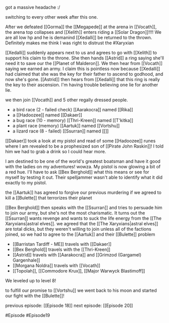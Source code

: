 got a massive headache :/

switching to every other week after this one.

After we defeated [[Gorma]] the [[Megapede]] at the arena in [[Vocath]], the arena top collapses and [[Xelith]] enters riding a [[Solar Dragon]]!!!! We are all low hp and he is demanind [[Xedalli]] be returned to the thrown. Definitely makes me think I was right to distrust the #Xaryxian

[[Xedalli]] suddenly appears next to us and agrees to go with [[Xelith]] to support his claim to the throne. She then hands [[Astrid]] a ring saying she'll need it to save our the [[Planet of Malderon]]. We then hear from [[Vocath]] saying we earned an army. I claim this is pointless now because [[Xedalli]] had claimed that she was the key for their father to ascend to godhood, and now she's gone. [[Astrid]] then hears from [[Xedalli]] that this ring is really the key to their ascension. I'm having trouble believing one lie for another lie.

we then join [[Vocath]] and 5 other regally dressed people.
- a bird race (2 - failed check) [[Aarakocra]] named [[Rika]]
- a [[Hadoozee]] named [[Dakaer]]
- a bug race (10 - memory) [[Thri-Kreen]] named [[T'kitka]]
- a plant race (memory) [[Aartuk]] named [[Vortshu]]
- a lizard race (8 - failed) [[Ssurran]] named [[]]

[[Dakaer]] took a look at my pistol and read of some [[Hadoozee]] runes where I am revealed to be a prophesized son of [[Pirate John Raskin]]! I told him we had to grab a drink so I could hear more.

I am destined to be one of the world's greatest boatsman and have it good with the ladies on my adventures! wowza. My pistol is now glowing a bit of a red hue. I'll have to ask [[Bex Berghold]] what this means or see for myself by testing it out. Their spelljammer wasn't able to identify what it did exactly to my pistol.

the [[Aartuk]] has agreed to forgive our previous murdering if we agreed to kill a [[Bulette]] that terrorizes their planet

[[Bex Berghold]] then speaks with the [[Ssurran]] and tries to persuade him to join our army, but she's not the most charismatic. It turns out the [[Ssurran]] wants revenge and wants to suck the life energy from the [[The Xaryxians|astral elves]]. we agreed that the [[The Xaryxians|astral elves]] are total dicks, but they weren't willing to join unless all of the factions joined, so we had to agree to the [[Aartuk]] and their [[Bulette]] problem


- [[Barristan Tardiff - ME]] travels with [[Dakaer]]
- [[Bex Berghold]] travels with the [[Thri-Kreen]]
- [[Astrid]] travels with [[Aarakocra]] and [[Grimzod (Gargamel) Gargenhale]]
- [[Morgana Noldra]] travels with [[Vocath]]
- [[Topolah]], [[Commodore Krux]], [[Major Warwyck Blastimoff]]

We leveled up to level 8!

to fulfill our promise to [[Vortshu]] we went back to his moon and started our fight with the [[Bulette]]!

previous episode: [[Episode 18]]
next episode: [[Episode 20]]

#Episode #Episode19
